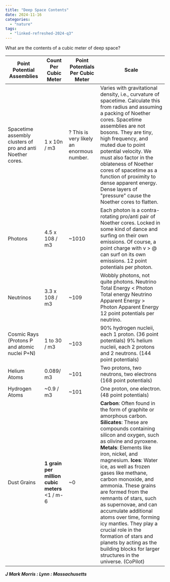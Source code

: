 ```yaml
---
title: "Deep Space Contents"
date: 2024-11-16
categories: 
  - "nature"
tags: 
  - "linked-refreshed-2024-q3"
---
```


What are the contents of a cubic meter of deep space?

| Point Potential Assemblies | Count Per Cubic Meter | Point Potentials Per Cubic Meter | Scale |
| --- | --- | --- | --- |
| Spacetime assembly clusters of pro and anti Noether cores. | 1 x 10n / m3 | ?   This is very likely an enormous number. | Varies with gravitational density, i.e., curvature of spacetime.   Calculate this from radius and assuming a packing of Noether cores.   Spacetime assemblies are not bosons.   They are tiny, high frequency, and muted due to point potential velocity.   We must also factor in the oblateness of Noether cores of spacetime as a function of proximity to dense apparent energy.   Dense layers of "pressure" cause the Noether cores to flatten. |
| Photons | 4.5 x 108 / m3 | ~1010 | Each photon is a contra-rotating pro/anti pair of Noether cores.   Locked in some kind of dance and surfing on their own emissions.   Of course, a point charge with v > @ can surf on its own emissions.   12 point potentials per photon. |
| Neutrinos | 3.3 x 108 / m3 | ~109 | Wobbly photons, not quite photons.   Neutrino Total Energy < Photon Total energy   Neutrino Apparent Energy > Photon Apparent Energy   12 point potentials per neutrino. |
| Cosmic Rays   (Protons P and atomic nuclei P+N) | 1 to 30 / m3 | ~103 | 90% hydrogen nucleii, each 1 proton. (36 point potentials)   9% helium nucleii, each 2 protons and 2 neutrons. (144 point potentials) |
| Helium Atoms | 0.089/ m3 | ~101 | Two protons, two neutrons, two electrons (168 point potentials) |
| Hydrogen Atoms | ~0.9 / m3 | ~101 | One proton, one electron. (48 point potentials) |
| Dust Grains | **1 grain per million cubic meters**      <1 / m\-6    | ~0 | **Carbon**: Often found in the form of graphite or amorphous carbon.   **Silicates**: These are compounds containing silicon and oxygen, such as olivine and pyroxene.   **Metals**: Elements like iron, nickel, and magnesium.   **Ices**: Water ice, as well as frozen gases like methane, carbon monoxide, and ammonia.   These grains are formed from the remnants of stars, such as supernovae, and can accumulate additional atoms over time, forming icy mantles. They play a crucial role in the formation of stars and planets by acting as the building blocks for larger structures in the universe. (CoPilot) |

**_J Mark Morris : Lynn : Massachusetts_**
